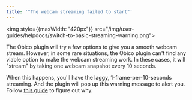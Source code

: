 ```yaml
---
title: '"The webcam streaming failed to start"'
---
```


<img style={{maxWidth: "420px"}} src="/img/user-guides/helpdocs/switch-to-basic-streaming-warning.png"></img>

The Obico plugin will try a few options to give you a smooth webcam stream. However, in some rare situations, the Obico plugin can't find any viable option to make the webcam streaming work. In these cases, it will "stream" by taking one webcam snapshot every 10 seconds.

When this happens, you'll have the laggy, 1-frame-per-10-seconds streaming. And the plugin will pop up this warning message to alert you. Follow [this guide](/docs/user-guides/webcam-stream-stuck-at-1-10-fps/) to figure out why.
